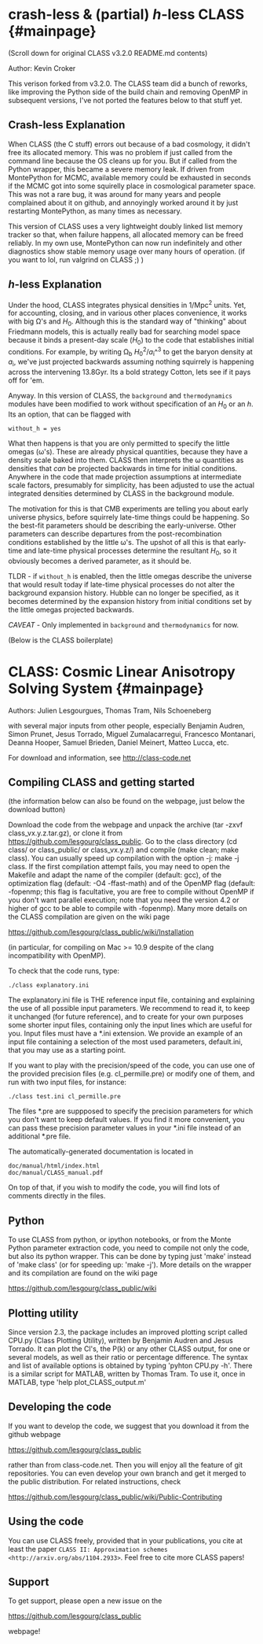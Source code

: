crash-less & (partial) _h_-less CLASS {#mainpage}
=============================================
(Scroll down for original CLASS v3.2.0 README.md contents)

Author: Kevin Croker

This verison forked from v3.2.0.
The CLASS team did a bunch of reworks, like improving the Python side of the build chain and
removing OpenMP in subsequent versions, I've not ported the features below to that stuff yet.

Crash-less Explanation
------------------------
When CLASS (the C stuff) errors out because of a bad cosmology, it didn't free its allocated memory.
This was no problem if just called from the command line because the OS cleans up for you.
But if called from the Python wrapper, this became a severe memory leak.
If driven from MontePython for MCMC, available memory could be exhausted in seconds if the MCMC got into some squirelly place in cosmological parameter space.
This was not a rare bug, it was around for many years and people complained about it on github, and annoyingly worked around it by just restarting MontePython, as many times as necessary.

This version of CLASS uses a very lightweight doubly linked list memory tracker so that, when failure happens, all allocated memory can be freed reliably.
In my own use, MontePython can now run indefinitely and other diagnostics show stable memory usage over many hours of operation.
(if you want to lol, run valgrind on CLASS ;) )

_h_-less Explanation
------------------------
Under the hood, CLASS integrates physical densities in 1/Mpc<sup>2</sup> units.
Yet, for accounting, closing, and in various other places convenience, it works with big &Omega;'s and _H_<sub>0</sub>.
Although this is the standard way of "thinking" about Friedmann models, this is actually really bad for searching model space because it binds a present-day scale (_H_<sub>0</sub>) to the code that establishes initial conditions.
For example, by writing &Omega;<sub>b</sub> _H_<sub>0</sub><sup>2</sup>/_a_<sub>i</sub>^<sup>3</sup> to get the baryon density at _a_<sub>i</sub>, we've just projected backwards assuming nothing squirrely is happening across the intervening 13.8Gyr.
Its a bold strategy Cotton, lets see if it pays off for 'em.

Anyway.
In this version of CLASS, the `background` and `thermodynamics` modules have been modified to work without specification of an _H_<sub>0</sub> or an _h_.
Its an option, that can be flagged with
```
without_h = yes
```
What then happens is that you are only permitted to specify the little omegas (&omega;'s).
These are already physical quantities, because they have a density scale baked into them.
CLASS then interprets the &omega; quantities as densities that _can_ be projected backwards in time for initial conditions.
Anywhere in the code that made projection assumptions at intermediate scale factors, presumably for simplicity, has been adjusted to use the actual integrated densities determined by CLASS in the background module.

The motivation for this is that CMB experiments are telling you about early universe physics, before squirrely late-time things could be happening.
So the best-fit parameters should be describing the early-universe.
Other parameters can describe departures from the post-recombination conditions established by the little &omega;'s.
The upshot of all this is that early-time and late-time physical processes determine the resultant _H_<sub>0</sub>, so it obviously becomes a derived parameter, as it should be.

TLDR - if `without_h` is enabled, then the little omegas describe the universe that would result today if late-time physical processes do not alter the background expansion history.  Hubble can no longer be specified, as it becomes determined by the expansion history from initial conditions set by the little omegas projected backwards.

*CAVEAT* - Only implemented in `background` and `thermodynamics` for now.

(Below is the CLASS boilerplate)

CLASS: Cosmic Linear Anisotropy Solving System  {#mainpage}
==============================================

Authors: Julien Lesgourgues, Thomas Tram, Nils Schoeneberg

with several major inputs from other people, especially Benjamin
Audren, Simon Prunet, Jesus Torrado, Miguel Zumalacarregui, Francesco
Montanari, Deanna Hooper, Samuel Brieden, Daniel Meinert, Matteo Lucca, etc.

For download and information, see http://class-code.net


Compiling CLASS and getting started
-----------------------------------

(the information below can also be found on the webpage, just below
the download button)

Download the code from the webpage and unpack the archive (tar -zxvf
class_vx.y.z.tar.gz), or clone it from
https://github.com/lesgourg/class_public. Go to the class directory
(cd class/ or class_public/ or class_vx.y.z/) and compile (make clean;
make class). You can usually speed up compilation with the option -j:
make -j class. If the first compilation attempt fails, you may need to
open the Makefile and adapt the name of the compiler (default: gcc),
of the optimization flag (default: -O4 -ffast-math) and of the OpenMP
flag (default: -fopenmp; this flag is facultative, you are free to
compile without OpenMP if you don't want parallel execution; note that
you need the version 4.2 or higher of gcc to be able to compile with
-fopenmp). Many more details on the CLASS compilation are given on the
wiki page

https://github.com/lesgourg/class_public/wiki/Installation

(in particular, for compiling on Mac >= 10.9 despite of the clang
incompatibility with OpenMP).

To check that the code runs, type:

    ./class explanatory.ini

The explanatory.ini file is THE reference input file, containing and
explaining the use of all possible input parameters. We recommend to
read it, to keep it unchanged (for future reference), and to create
for your own purposes some shorter input files, containing only the
input lines which are useful for you. Input files must have a *.ini
extension. We provide an example of an input file containing a
selection of the most used parameters, default.ini, that you may use as a
starting point.

If you want to play with the precision/speed of the code, you can use
one of the provided precision files (e.g. cl_permille.pre) or modify
one of them, and run with two input files, for instance:

    ./class test.ini cl_permille.pre

The files *.pre are suppposed to specify the precision parameters for
which you don't want to keep default values. If you find it more
convenient, you can pass these precision parameter values in your *.ini
file instead of an additional *.pre file.

The automatically-generated documentation is located in

    doc/manual/html/index.html
    doc/manual/CLASS_manual.pdf

On top of that, if you wish to modify the code, you will find lots of
comments directly in the files.

Python
------

To use CLASS from python, or ipython notebooks, or from the Monte
Python parameter extraction code, you need to compile not only the
code, but also its python wrapper. This can be done by typing just
'make' instead of 'make class' (or for speeding up: 'make -j'). More
details on the wrapper and its compilation are found on the wiki page

https://github.com/lesgourg/class_public/wiki

Plotting utility
----------------

Since version 2.3, the package includes an improved plotting script
called CPU.py (Class Plotting Utility), written by Benjamin Audren and
Jesus Torrado. It can plot the Cl's, the P(k) or any other CLASS
output, for one or several models, as well as their ratio or percentage
difference. The syntax and list of available options is obtained by
typing 'pyhton CPU.py -h'. There is a similar script for MATLAB,
written by Thomas Tram. To use it, once in MATLAB, type 'help
plot_CLASS_output.m'

Developing the code
--------------------

If you want to develop the code, we suggest that you download it from
the github webpage

https://github.com/lesgourg/class_public

rather than from class-code.net. Then you will enjoy all the feature
of git repositories. You can even develop your own branch and get it
merged to the public distribution. For related instructions, check

https://github.com/lesgourg/class_public/wiki/Public-Contributing

Using the code
--------------

You can use CLASS freely, provided that in your publications, you cite
at least the paper `CLASS II: Approximation schemes <http://arxiv.org/abs/1104.2933>`. Feel free to cite more CLASS papers!

Support
-------

To get support, please open a new issue on the

https://github.com/lesgourg/class_public

webpage!
